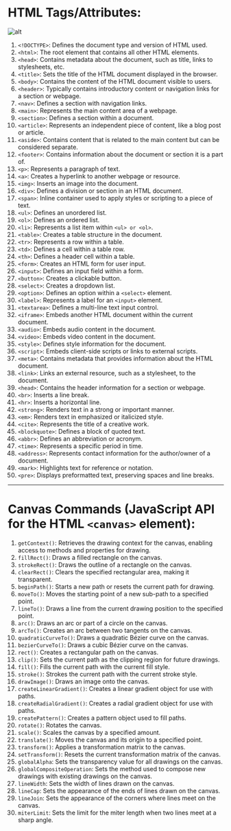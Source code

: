 
# HTML Tags/Attributes:
![alt](/Demos/Markdown/html.jpg)

 1. `<!DOCTYPE>`: Defines the document type and version of HTML used.
2. `<html>`: The root element that contains all other HTML elements.
3. `<head>`: Contains metadata about the document, such as title, links to stylesheets, etc.
4. `<title>`: Sets the title of the HTML document displayed in the browser.
5. `<body>`: Contains the content of the HTML document visible to users.
6. `<header>`: Typically contains introductory content or navigation links for a section or webpage.
7. `<nav>`: Defines a section with navigation links.
8. `<main>`: Represents the main content area of a webpage.
9. `<section>`: Defines a section within a document.
10. `<article>`: Represents an independent piece of content, like a blog post or article.
11. `<aside>`: Contains content that is related to the main content but can be considered separate.
12. `<footer>`: Contains information about the document or section it is a part of.
13. `<p>`: Represents a paragraph of text.
14. `<a>`: Creates a hyperlink to another webpage or resource.
15. `<img>`: Inserts an image into the document.
16. `<div>`: Defines a division or section in an HTML document.
17. `<span>`: Inline container used to apply styles or scripting to a piece of text.
18. `<ul>`: Defines an unordered list.
19. `<ol>`: Defines an ordered list.
20. `<li>`: Represents a list item within `<ul> or <ol>`.
21. `<table>`: Creates a table structure in the document.
22. `<tr>`: Represents a row within a table.
23. `<td>`: Defines a cell within a table row.
24. `<th>`: Defines a header cell within a table.
25. `<form>`: Creates an HTML form for user input.
26. `<input>`: Defines an input field within a form.
27. `<button>`: Creates a clickable button.
28. `<select>`: Creates a dropdown list.
29. `<option>`: Defines an option within a `<select>` element.
30. `<label>`: Represents a label for an `<input>` element.
31. `<textarea>`: Defines a multi-line text input control.
32. `<iframe>`: Embeds another HTML document within the current document.
33. `<audio>`: Embeds audio content in the document.
34. `<video>`: Embeds video content in the document.
35. `<style>`: Defines style information for the document.
36. `<script>`: Embeds client-side scripts or links to external scripts.
37. `<meta>`: Contains metadata that provides information about the HTML document.
38. `<link>`: Links an external resource, such as a stylesheet, to the document.
39. `<head>`: Contains the header information for a section or webpage.
40. `<br>`: Inserts a line break.
41. `<hr>`: Inserts a horizontal line.
42. `<strong>`: Renders text in a strong or important manner.
43. `<em>`: Renders text in emphasized or italicized style.
44. `<cite>`: Represents the title of a creative work.
45. `<blockquote>`: Defines a block of quoted text.
46. `<abbr>`: Defines an abbreviation or acronym.
47. `<time>`: Represents a specific period in time.
48. `<address>`: Represents contact information for the author/owner of a document.
49. `<mark>`: Highlights text for reference or notation.
50. `<pre>`: Displays preformatted text, preserving spaces and line breaks. 

----

# Canvas Commands (JavaScript API for the HTML `<canvas>` element):

1. `getContext()`: Retrieves the drawing context for the canvas, enabling access to methods and properties for drawing.
2. `fillRect()`: Draws a filled rectangle on the canvas.
3. `strokeRect()`: Draws the outline of a rectangle on the canvas.
4. `clearRect()`: Clears the specified rectangular area, making it transparent.
5. `beginPath()`: Starts a new path or resets the current path for drawing.
6. `moveTo()`: Moves the starting point of a new sub-path to a specified point.
7. `lineTo()`: Draws a line from the current drawing position to the specified point.
8. `arc()`: Draws an arc or part of a circle on the canvas.
9. `arcTo()`: Creates an arc between two tangents on the canvas.
10. `quadraticCurveTo()`: Draws a quadratic Bézier curve on the canvas.
11. `bezierCurveTo()`: Draws a cubic Bézier curve on the canvas.
12. `rect()`: Creates a rectangular path on the canvas.
13. `clip()`: Sets the current path as the clipping region for future drawings.
14. `fill()`: Fills the current path with the current fill style.
15. `stroke()`: Strokes the current path with the current stroke style.
16. `drawImage()`: Draws an image onto the canvas.
17. `createLinearGradient()`: Creates a linear gradient object for use with paths.
18. `createRadialGradient()`: Creates a radial gradient object for use with paths.
19. `createPattern()`: Creates a pattern object used to fill paths.
20. `rotate()`: Rotates the canvas.
21. `scale()`: Scales the canvas by a specified amount.
22. `translate()`: Moves the canvas and its origin to a specified point.
23. `transform()`: Applies a transformation matrix to the canvas.
24. `setTransform()`: Resets the current transformation matrix of the canvas.
25. `globalAlpha`: Sets the transparency value for all drawings on the canvas.
26. `globalCompositeOperation`: Sets the method used to compose new drawings with existing drawings on the canvas.
27. `lineWidth`: Sets the width of lines drawn on the canvas.
28. `lineCap`: Sets the appearance of the ends of lines drawn on the canvas.
29. `lineJoin`: Sets the appearance of the corners where lines meet on the canvas.
30. `miterLimit`: Sets the limit for the miter length when two lines meet at a sharp angle.
